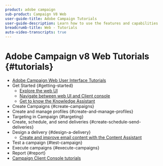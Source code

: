 ```yaml
---
product: adobe campaign
sub-product: Campaign V8 Web
user-guide-title: Adobe Campaign Tutorials
user-guide-description: Learn how to use the features and capabilities of the Adobe Campaign V8 web UI.
breadcrumb-title: Web - Tutorials
auto-video-transcripts: true
---
```


# Adobe Campaign v8 Web Tutorials {#tutorials}

+ [Adobe Campaign Web User Interface Tutorials](/help/ac-web-learn-main/overview.md)
+ Get Started {#getting-started}
  + [Explore the web UI](/help/get-started/explore-the-web-ui.md)
  + [Navigate between web UI and Client console](/help/get-started/navigate-between-web-ui-and-client-console.md)
  + [Get to know the Knowledge Assistant](/help/get-started/get-to-know-the-knowledge-assistant.md)
+ Create Campaigns {#create-campaigns}
+ Create and manage profiles {#create-and-manage-profiles}
+ Targeting in Campaign {#targeting}
+ Create, schedule, and send deliveries {#create-schedule-send-deliveries}
+ Design a delivery {#design-a-delivery}
  + [Create and improve email content with the Content Assistant](/help/design-the-delivery/create-and-improve-email-content-with-the-content-assistant.md)
+ Test a campaign {#test-campaign}
+ Execute campaigns {#execute-campaigns}
+ Report {#report}
+ [Campaign Client Console tutorials](https://experienceleague.adobe.com/docs/campaign-learn/tutorials/overview.html)